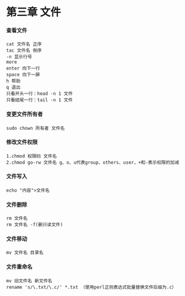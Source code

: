 # 第三章 文件
#### 查看文件
```
cat 文件名 正序
tac 文件名 倒序
-n 显示行号
more
enter 向下一行
space 向下一屏
h 帮助
q 退出
只看开头一行：head -n 1 文件 
只看结尾一行：tail -n 1 文件
```
#### 变更文件所有者
```
sudo chown 所有者 文件名
```
#### 修改文件权限
```
1.chmod 权限码 文件名
2.chmod go-rw 文件名 g、o、u代表group、others、user，+和-表示权限的加减
```
#### 文件写入
```
echo "内容">文件名
```
#### 文件删除
```
rm 文件名
rm 文件名 -f(删只读文件)
```
#### 文件移动
```
mv 文件名 目录名
```
#### 文件重命名
```
mv 旧文件名 新文件名
rename 's/\.txt/\.c/' *.txt （使用perl正则表达式批量替换文件后缀为.c）
```